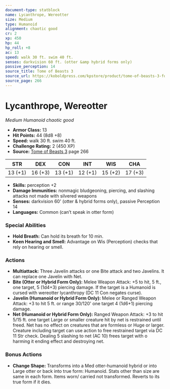```yaml
---
document-type: statblock
name: Lycanthrope, Wereotter
size: Medium
type: Humanoid
alignment: chaotic good
cr: 2
xp: 450
hp: 44
hp_roll: +8
ac: 13
speed: walk 30 ft. swim 40 ft.
senses: darkvision 60 ft. (otter &amp hybrid forms only) 
passive_perception: 14
source_title: Tome of Beasts 3
source_url: https://koboldpress.com/kpstore/product/tome-of-beasts-3-for-5th-edition/
source_page: 266
---
```


# Lycanthrope, Wereotter

*Medium* *Humanoid* *chaotic good*

- **Armor Class:** 13
- **Hit Points:** 44 (8d8 +8)
- **Speed:** walk 30 ft. swim 40 ft.
- **Challenge Rating:** 2 (450 XP)
- **Source:** [Tome of Beasts 3](https://koboldpress.com/kpstore/product/tome-of-beasts-3-for-5th-edition/) page 266

| STR | DEX | CON | INT | WIS | CHA |
| --- | --- | --- | --- | --- | --- |
| 13 (+1) | 16 (+3) | 13 (+1) | 12 (+1) | 15 (+2) | 17 (+3) |

- **Skills:** perception +2
- **Damage Immunities:** nonmagic bludgeoning, piercing, and slashing attacks not made with silvered weapons
- **Senses:** darkvision 60' (otter &amp; hybrid forms only), passive Perception 14
- **Languages:** Common (can’t speak in otter form)

### Special Abilities

- **Hold Breath:** Can hold its breath for 10 min.
- **Keen Hearing and Smell:** Advantage on Wis (Perception) checks that rely on hearing or smell.

### Actions

- **Multiattack:** Three Javelin attacks or one Bite attack and two Javelins. It can replace one Javelin with Net.
- **Bite (Otter or Hybrid Form Only):** Melee Weapon Attack: +5 to hit, 5 ft., one target, 5 (1d4+3) piercing damage. If the target is a Humanoid is cursed with wereotter lycanthropy (DC 11 Con negates curse).
- **Javelin (Humanoid or Hybrid Form Only):** Melee or Ranged Weapon Attack: +3 to hit 5 ft. or range 30/120' one target 4 (1d6+1) piercing damage.
- **Net (Humanoid or Hybrid Form Only):** Ranged Weapon Attack: +3 to hit 5/15 ft. one target Large or smaller creature hit by net is restrained until freed. Net has no effect on creatures that are formless or Huge or larger. Creature including target can use action to free restrained target via DC 11 Str check. Dealing 5 slashing to net (AC 10) frees target with o harming it ending effect and destroying net.

### Bonus Actions

- **Change Shape:** Transforms into a Med otter-humanoid hybrid or into Large otter or back into true form: Humanoid. Stats other than size are same in each form. Items worn/ carried not transformed. Reverts to its true form if it dies.
